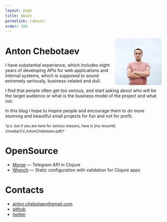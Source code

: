 ```yaml
---
layout: page
title: About
permalink: /about/
order: 100
---
```


<img src="/media/avatar.jpg" style="float: right; margin: 0 0 .5em .5em; border-radius: .5em;" width="30%"/>

# Anton Chebotaev

I have substantial experience, which includes eight years of developing APIs for web applications and internal systems, which is supposed to sound extremely seriously, business-related and dull.

I find that people often get too serious, and start asking about who will be the target audience or what is the business model of the project and what not.

In this blog I hope to inspire people and encourage them to do more stunning and beautiful small projects for fun and not for profit.

<small>
*p.s. but if you are here for serious reasons, here is [my resumé](/media/CV_AntonChebotaev.pdf)*
</small>

# OpenSource

- [Morse](https://github.com/otann/morse) — Telegram API in Clojure
- [Wrench](https://github.com/otann/morse) — Static configuration with validation for Clojure apps

# Contacts

- [anton.chebotaev@gmail.com](mailto:anton.chebotaev@gmail.com)
- [github](http://otann.github.com)
- [twitter](https://twitter.com/otann_anton)


